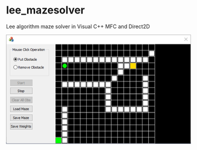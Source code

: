 # lee_mazesolver
Lee algorithm maze solver in Visual C++ MFC and Direct2D

![Image of Simulator](https://github.com/shaovoon/lee_mazesolver/blob/master/screenshot.png)
